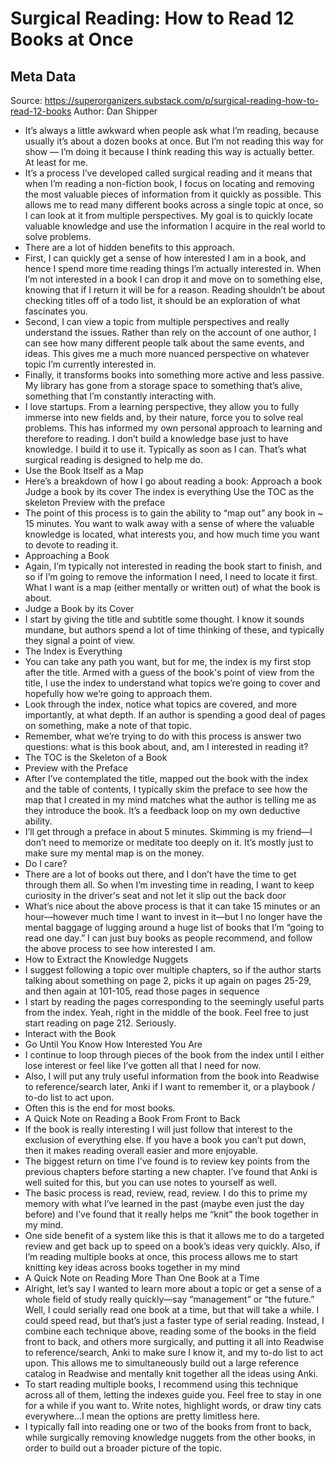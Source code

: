 # Surgical Reading: How to Read 12 Books at Once

## Meta Data

Source:  https://superorganizers.substack.com/p/surgical-reading-how-to-read-12-books 
Author: Dan Shipper

- It’s always a little awkward when people ask what I’m reading, because usually it’s about a dozen books at once.
  But I’m not reading this way for show — I’m doing it because I think reading this way is actually better. At least for me.
- It’s a process I’ve developed called surgical reading and it means that when I’m reading a non-fiction book, I focus on locating and removing the most valuable pieces of information from it quickly as possible. This allows me to read many different books across a single topic at once, so I can look at it from multiple perspectives. My goal is to quickly locate valuable knowledge and use the information I acquire in the real world to solve problems.
- There are a lot of hidden benefits to this approach.
- First, I can quickly get a sense of how interested I am in a book, and hence I spend more time reading things I’m actually interested in. When I’m not interested in a book I can drop it and move on to something else, knowing that if I return it will be for a reason. Reading shouldn’t be about checking titles off of a todo list, it should be an exploration of what fascinates you.
- Second, I can view a topic from multiple perspectives and really understand the issues. Rather than rely on the account of one author, I can see how many different people talk about the same events, and ideas. This gives me a much more nuanced perspective on whatever topic I’m currently interested in.
- Finally, it transforms books into something more active and less passive. My library has gone from a storage space to something that’s alive, something that I’m constantly interacting with.
- I love startups. From a learning perspective, they allow you to fully immerse into new fields and, by their nature, force you to solve real problems. This has informed my own personal approach to learning and therefore to reading. I don’t build a knowledge base just to have knowledge. I build it to use it. Typically as soon as I can.
  That’s what surgical reading is designed to help me do.
- Use the Book Itself as a Map
- Here’s a breakdown of how I go about reading a book:
  Approach a book
  Judge a book by its cover
  The index is everything
  Use the TOC as the skeleton
  Preview with the preface
- The point of this process is to gain the ability to “map out” any book in ~ 15 minutes. You want to walk away with a sense of where the valuable knowledge is located, what interests you, and how much time you want to devote to reading it.
- Approaching a Book
- Again, I’m typically not interested in reading the book start to finish, and so if I’m going to remove the information I need, I need to locate it first. What I want is a map (either mentally or written out) of what the book is about.
- Judge a Book by its Cover
- I start by giving the title and subtitle some thought. I know it sounds mundane, but authors spend a lot of time thinking of these, and typically they signal a point of view.
- The Index is Everything
- You can take any path you want, but for me, the index is my first stop after the title. Armed with a guess of the book's point of view from the title, I use the index to understand what topics we’re going to cover and hopefully how we’re going to approach them.
- Look through the index, notice what topics are covered, and more importantly, at what depth. If an author is spending a good deal of pages on something, make a note of that topic.
- Remember, what we’re trying to do with this process is answer two questions: what is this book about, and, am I interested in reading it?
- The TOC is the Skeleton of a Book
- Preview with the Preface
- After I’ve contemplated the title, mapped out the book with the index and the table of contents, I typically skim the preface to see how the map that I created in my mind matches what the author is telling me as they introduce the book. It’s a feedback loop on my own deductive ability.
- I’ll get through a preface in about 5 minutes. Skimming is my friend—I don’t need to memorize or meditate too deeply on it. It’s mostly just to make sure my mental map is on the money.
- Do I care?
- There are a lot of books out there, and I don’t have the time to get through them all. So when I’m investing time in reading, I want to keep curiosity in the driver's seat and not let it slip out the back door
- What’s nice about the above process is that it can take 15 minutes or an hour—however much time I want to invest in it—but I no longer have the mental baggage of lugging around a huge list of books that I’m “going to read one day.” I can just buy books as people recommend, and follow the above process to see how interested I am.
- How to Extract the Knowledge Nuggets
- I suggest following a topic over multiple chapters, so if the author starts talking about something on page 2, picks it up again on pages 25-29, and then again at 101-105, read those pages in sequence
- I start by reading the pages corresponding to the seemingly useful parts from the index. Yeah, right in the middle of the book. Feel free to just start reading on page 212. Seriously.
- Interact with the Book
- Go Until You Know How Interested You Are
- I continue to loop through pieces of the book from the index until I either lose interest or feel like I’ve gotten all that I need for now.
- Also, I will put any truly useful information from the book into Readwise to reference/search later, Anki if I want to remember it, or a playbook / to-do list to act upon.
- Often this is the end for most books.
- A Quick Note on Reading a Book From Front to Back
- If the book is really interesting I will just follow that interest to the exclusion of everything else. If you have a book you can’t put down, then it makes reading overall easier and more enjoyable.
- The biggest return on time I’ve found is to review key points from the previous chapters before starting a new chapter. I’ve found that Anki is well suited for this, but you can use notes to yourself as well.
- The basic process is read, review, read, review. I do this to prime my memory with what I’ve learned in the past (maybe even just the day before) and I’ve found that it really helps me “knit” the book together in my mind.
- One side benefit of a system like this is that it allows me to do a targeted review and get back up to speed on a book’s ideas very quickly. Also, if I’m reading multiple books at once, this process allows me to start knitting key ideas across books together in my mind
- A Quick Note on Reading More Than One Book at a Time
- Alright, let’s say I wanted to learn more about a topic or get a sense of a whole field of study really quickly—say “management” or “the future.” Well, I could serially read one book at a time, but that will take a while. I could speed read, but that’s just a faster type of serial reading.
  Instead, I combine each technique above, reading some of the books in the field front to back, and others more surgically, and putting it all into Readwise to reference/search, Anki to make sure I know it, and my to-do list to act upon. This allows me to simultaneously build out a large reference catalog in Readwise and mentally knit together all the ideas using Anki.
- To start reading multiple books, I recommend using this technique across all of them, letting the indexes guide you. Feel free to stay in one for a while if you want to. Write notes, highlight words, or draw tiny cats everywhere...I mean the options are pretty limitless here.
- I typically fall into reading one or two of the books from front to back, while surgically removing knowledge nuggets from the other books, in order to build out a broader picture of the topic.
